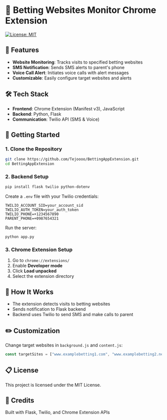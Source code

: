 # 🧠 Betting Websites Monitor Chrome Extension

[![License: MIT](https://img.shields.io/badge/License-MIT-yellow.svg)](https://opensource.org/licenses/MIT)

## 📌 Features
- **Website Monitoring**: Tracks visits to specified betting websites
- **SMS Notification**: Sends SMS alerts to parent's phone
- **Voice Call Alert**: Initiates voice calls with alert messages
- **Customizable**: Easily configure target websites and alerts

## 🛠️ Tech Stack
- **Frontend**: Chrome Extension (Manifest v3), JavaScript
- **Backend**: Python, Flask
- **Communication**: Twilio API (SMS & Voice)

## 🚀 Getting Started

### 1. Clone the Repository
```bash
git clone https://github.com/Tejoooo/BettingAppExtension.git
cd BettingAppExtension
```

### 2. Backend Setup
```bash
pip install flask twilio python-dotenv
```

Create a `.env` file with your Twilio credentials:
```env
TWILIO_ACCOUNT_SID=your_account_sid
TWILIO_AUTH_TOKEN=your_auth_token
TWILIO_PHONE=+1234567890
PARENT_PHONE=+0987654321
```

Run the server:
```bash
python app.py
```

### 3. Chrome Extension Setup
1. Go to `chrome://extensions/`
2. Enable **Developer mode**
3. Click **Load unpacked**
4. Select the extension directory

## 🧪 How It Works
- The extension detects visits to betting websites
- Sends notification to Flask backend
- Backend uses Twilio to send SMS and make calls to parent

## ✏️ Customization
Change target websites in `background.js` and `content.js`:
```javascript
const targetSites = ["www.examplebetting1.com", "www.examplebetting2.net"];
```

## 📋 License
This project is licensed under the MIT License.

## 🙌 Credits
Built with Flask, Twilio, and Chrome Extension APIs